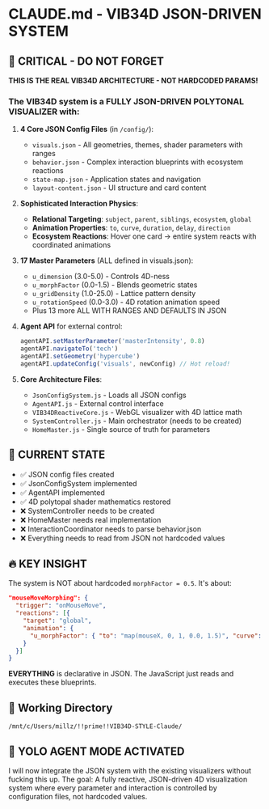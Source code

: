 # CLAUDE.md - VIB34D JSON-DRIVEN SYSTEM

## 🚨 CRITICAL - DO NOT FORGET

**THIS IS THE REAL VIB34D ARCHITECTURE - NOT HARDCODED PARAMS!**

### The VIB34D system is a **FULLY JSON-DRIVEN POLYTONAL VISUALIZER** with:

1. **4 Core JSON Config Files** (in `/config/`):
   - `visuals.json` - All geometries, themes, shader parameters with ranges
   - `behavior.json` - Complex interaction blueprints with ecosystem reactions
   - `state-map.json` - Application states and navigation
   - `layout-content.json` - UI structure and card content

2. **Sophisticated Interaction Physics**:
   - **Relational Targeting**: `subject`, `parent`, `siblings`, `ecosystem`, `global`
   - **Animation Properties**: `to`, `curve`, `duration`, `delay`, `direction`
   - **Ecosystem Reactions**: Hover one card → entire system reacts with coordinated animations

3. **17 Master Parameters** (ALL defined in visuals.json):
   - `u_dimension` (3.0-5.0) - Controls 4D-ness
   - `u_morphFactor` (0.0-1.5) - Blends geometric states
   - `u_gridDensity` (1.0-25.0) - Lattice pattern density
   - `u_rotationSpeed` (0.0-3.0) - 4D rotation animation speed
   - Plus 13 more ALL WITH RANGES AND DEFAULTS IN JSON

4. **Agent API** for external control:
   ```javascript
   agentAPI.setMasterParameter('masterIntensity', 0.8)
   agentAPI.navigateTo('tech')
   agentAPI.setGeometry('hypercube')
   agentAPI.updateConfig('visuals', newConfig) // Hot reload!
   ```

5. **Core Architecture Files**:
   - `JsonConfigSystem.js` - Loads all JSON configs
   - `AgentAPI.js` - External control interface
   - `VIB34DReactiveCore.js` - WebGL visualizer with 4D lattice math
   - `SystemController.js` - Main orchestrator (needs to be created)
   - `HomeMaster.js` - Single source of truth for parameters

## 🎯 CURRENT STATE

- ✅ JSON config files created
- ✅ JsonConfigSystem implemented
- ✅ AgentAPI implemented
- ✅ 4D polytopal shader mathematics restored
- ❌ SystemController needs to be created
- ❌ HomeMaster needs real implementation
- ❌ InteractionCoordinator needs to parse behavior.json
- ❌ Everything needs to read from JSON not hardcoded values

## 🔥 KEY INSIGHT

The system is NOT about hardcoded `morphFactor = 0.5`. It's about:

```json
"mouseMoveMorphing": {
  "trigger": "onMouseMove",
  "reactions": [{
    "target": "global",
    "animation": {
      "u_morphFactor": { "to": "map(mouseX, 0, 1, 0.0, 1.5)", "curve": "linear", "duration": 100 }
    }
  }]
}
```

**EVERYTHING** is declarative in JSON. The JavaScript just reads and executes these blueprints.

## 📍 Working Directory
`/mnt/c/Users/millz/!!prime!!VIB34D-STYLE-Claude/`

## 🚀 YOLO AGENT MODE ACTIVATED

I will now integrate the JSON system with the existing visualizers without fucking this up. The goal: A fully reactive, JSON-driven 4D visualization system where every parameter and interaction is controlled by configuration files, not hardcoded values.